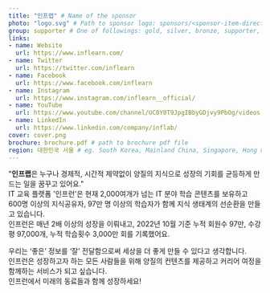```yaml
---
title: "인프랩" # Name of the sponsor
photo: "logo.svg" # Path to sponsor logo: sponsors/<sponsor-item-directory>/logo.png
group: supporter # One of followings: gold, silver, bronze, supporter, infra, record, videoi18n, swag, partner
links:
- name: Website
  url: https://www.inflearn.com/
- name: Twitter
  url: https://twitter.com/inflearn
- name: Facebook
  url: https://www.facebook.com/inflearn
- name: Instagram
  url: https://www.instagram.com/inflearn__official/
- name: YouTube
  url: https://www.youtube.com/channel/UC0Y0T9JpgIBbyGDjvy9PbOg/videos
- name: LinkedIn
  url: https://www.linkedin.com/company/inflab/
cover: cover.png
brochure: brochure.pdf # path to brochure pdf file
region: 대한민국 서울 # eg. South Korea, Mainland China, Singapore, Hong Kong, Taiwan ...
---
```


"**인프랩**은 누구나 경제적, 시간적 제약없이 양질의 지식으로 성장의 기회를 균등하게 만드는 일을 꿈꾸고 있어요."  
IT 교육 플랫폼 '인프런'은 현재 2,000여개가 넘는 IT 분야 학습 콘텐츠를 보유하고 600명 이상의 지식공유자, 97만 명 이상의 학습자가 함께 지식 생태계의 선순환을 만들고 있습니다.  
인프런은 매년 2배 이상의 성장을 이뤄내고, 2022년 10월 기준 누적 회원수 97만, 수강평 97,000개, 누적 학습횟수 3,000만 회를 기록했어요.  

우리는 ‘좋은’ 정보를 ‘잘’ 전달함으로써 세상을 더 좋게 만들 수 있다고 생각합니다.  
인프런은 성장하고자 하는 모든 사람들을 위해 양질의 컨텐츠를 제공하고 커리어 여정을 함께하는 서비스가 되고 싶습니다.  
인프런에서 미래의 동료들과 함께 성장하세요!  